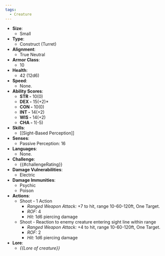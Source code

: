 ```yaml
---
tags:
  - Creature
---
```

- **Size**:
	- Small
- **Type**:
	- Construct (Turret)
- **Alignment**:
	- True Neutral
- **Armor Class**:
	- 10
- **Health**:
	- 42 (12d6)
- **Speed**:
	- None.
- **Ability Scores**:
	- **STR -** 10(0)
	- **DEX -** 15(+2)*
	- **CON -** 10(0)
	- **INT -** 14(+2)
	- **WIS -** 14(+2)
	- **CHA -** 1(-5)
- **Skills**:
	- [[Sight-Based Perception]]
- **Senses**:
	- Passive Perception: 16
- **Languages**:
	- None.
- **Challenge**:
	- {{#challengeRating}}
- **Damage Vulnerabilities**:
	- Electric
- **Damage Immunities**:
	- Psychic
	- Poison
- **Actions**:
	- Shoot - 1 Action
		- *Ranged Weapon Attack:* +7 to hit, range 10-60-120ft, One Target.
		- *ROF:* 4
		- *Hit:* 1d6 piercing damage
	- Shoot - Reaction to enemy creature entering sight line within range
		- *Ranged Weapon Attack:* +4 to hit, range 10-60-120ft, One Target.
		- *ROF:* 2
		- *Hit:* 1d6 piercing damage
- **Lore**:
	- *{{Lore of creature}}*